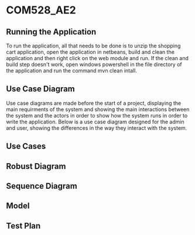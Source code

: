 # COM528_AE2

## Running the Application
To run the application, all that needs to be done is to unzip the shopping cart application, open the application in netbeans, build and clean the application and then right click on the web module and run. If the clean and build step doesn't work, open windows powershell in the file directory of the application and run the command mvn clean intall. 

## Use Case Diagram
Use case diagrams are made before the start of a project, displaying the main requirments of the system and showing the main interactions between the system and the actors in order to show how the system runs in order to write the application. Below is a use case diagram designed for the admin and user, showing the differences in the way they interact with the system. 

## Use Cases

## Robust Diagram

## Sequence Diagram

## Model

## Test Plan
